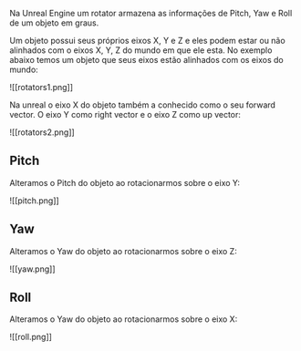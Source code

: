 Na Unreal Engine um rotator armazena as informações de Pitch, Yaw e Roll de um objeto em graus.

Um objeto possui seus próprios eixos X, Y e Z e eles podem estar ou não alinhados com o eixos X, Y, Z do mundo em que ele esta. No exemplo abaixo temos um objeto que seus eixos estão alinhados com os eixos do mundo:

![[rotators1.png]]

Na unreal o eixo X do objeto também a conhecido como o seu forward vector. O eixo Y como right vector e o eixo Z como up vector:

![[rotators2.png]]

## Pitch

Alteramos o Pitch do objeto ao rotacionarmos sobre o eixo Y:

![[pitch.png]]

## Yaw

Alteramos o Yaw do objeto ao rotacionarmos sobre o eixo Z:

![[yaw.png]]

## Roll

Alteramos o Yaw do objeto ao rotacionarmos sobre o eixo X:

![[roll.png]]